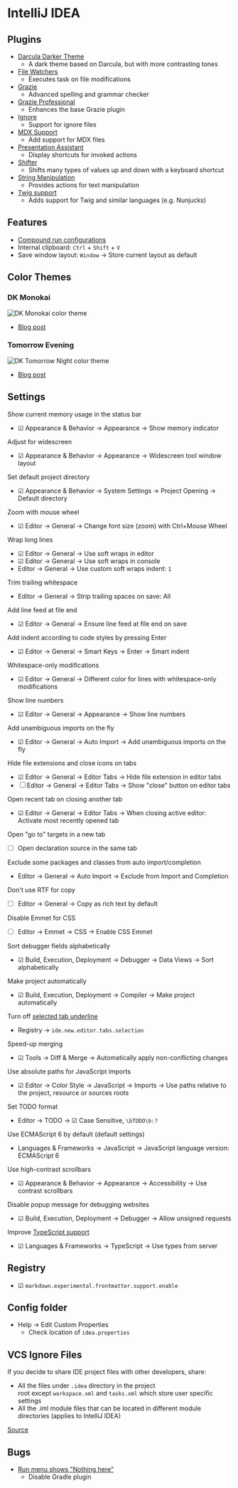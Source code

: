 # IntelliJ IDEA

## Plugins

- [Darcula Darker Theme](https://plugins.jetbrains.com/plugin/12692-darcula-darker-theme)
  - A dark theme based on Darcula, but with more contrasting tones
- [File Watchers](https://plugins.jetbrains.com/plugin/7177-file-watchers)
  - Executes task on file modifications
- [Grazie](https://plugins.jetbrains.com/plugin/12175-grazie/)
  - Advanced spelling and grammar checker
- [Grazie Professional](https://plugins.jetbrains.com/plugin/16136-grazie-professional)
  - Enhances the base Grazie plugin
- [Ignore](https://plugins.jetbrains.com/plugin/7495--ignore)
  - Support for ignore files
- [MDX Support](https://www.jetbrains.com/webstorm/guide/tips/mdx-plugin/)
  - Add support for MDX files
- [Presentation Assistant](https://plugins.jetbrains.com/plugin/7345-presentation-assistant)
  - Display shortcuts for invoked actions
- [Shifter](https://plugins.jetbrains.com/plugin/6149-shifter)
  - Shifts many types of values up and down with a keyboard shortcut
- [String Manipulation](https://plugins.jetbrains.com/plugin/2162-string-manipulation)
  - Provides actions for text manipulation
- [Twig support](https://plugins.jetbrains.com/plugin/7303-twig)
  - Adds support for Twig and similar languages (e.g. Nunjucks)

## Features

- [Compound run configurations](https://www.jetbrains.com/help/idea/creating-compound-run-debug-configuration.html#)
- Internal clipboard: `Ctrl` + `Shift` + `V`
- Save window layout: `Window` → Store current layout as default

## Color Themes

### DK Monokai

![DK Monokai color theme](config/colors/dk-monokai.png)

- [Blog post](https://darekkay.com/blog/monokai-theme-intellij/)

### Tomorrow Evening

![DK Tomorrow Night color theme](config/colors/tomorrow-evening.png)

- [Blog post](https://darekkay.com/blog/tomorrow-night-theme-intellij/)

## Settings

Show current memory usage in the status bar
  - ☑ Appearance & Behavior → Appearance → Show memory indicator

Adjust for widescreen
  - ☑ Appearance & Behavior → Appearance → Widescreen tool window layout

Set default project directory
  - ☑ Appearance & Behavior → System Settings → Project Opening → Default directory

Zoom with mouse wheel
  - ☑ Editor → General → Change font size (zoom) with Ctrl+Mouse Wheel

Wrap long lines
  - ☑ Editor → General → Use soft wraps in editor
  - ☑ Editor → General → Use soft wraps in console
  - Editor → General → Use custom soft wraps indent: `1`

Trim trailing whitespace
  - Editor → General → Strip trailing spaces on save: All

Add line feed at file end
  - ☑ Editor → General → Ensure line feed at file end on save

Add indent according to code styles by pressing Enter
  - ☑ Editor → General → Smart Keys → Enter → Smart indent

Whitespace-only modifications
  - ☑ Editor → General → Different color for lines with whitespace-only modifications

Show line numbers
  - ☑ Editor → General → Appearance → Show line numbers

Add unambiguous imports on the fly
  - ☑ Editor → General → Auto Import → Add unambiguous imports on the fly

Hide file extensions and close icons on tabs
  - ☑ Editor → General → Editor Tabs → Hide file extension in editor tabs
  - ☐ Editor → General → Editor Tabs → Show "close" button on editor tabs

Open recent tab on closing another tab
  - ☑ Editor → General → Editor Tabs → When closing active editor: Activate most recently opened tab

Open "go to" targets in a new tab
  - ☐ Open declaration source in the same tab

Exclude some packages and classes from auto import/completion
  - Editor → General → Auto Import → Exclude from Import and Completion

Don't use RTF for copy
  - ☐ Editor → General → Copy as rich text by default

Disable Emmet for CSS
  - ☐ Editor → Emmet → CSS → Enable CSS Emmet

Sort debugger fields alphabetically
  - ☑ Build, Execution, Deployment → Debugger → Data Views → Sort alphabetically

Make project automatically
  - ☑ Build, Execution, Deployment → Compiler → Make project automatically

Turn off [selected tab underline](https://youtrack.jetbrains.com/issue/IDEA-131683#comment=27-2112280)
  - Registry → `ide.new.editor.tabs.selection`

Speed-up merging
  - ☑ Tools → Diff & Merge → Automatically apply non-conflicting changes

Use absolute paths for JavaScript imports
  - ☑ Editor → Color Style → JavaScript → Imports → Use paths relative to the project, resource or sources roots

Set TODO format
  - Editor → TODO → ☑ Case Sensitive, `\bTODO\b:?`

Use ECMAScript 6 by default (default settings)
  - Languages & Frameworks → JavaScript → JavaScript language version: ECMAScript 6

Use high-contrast scrollbars
  - ☑ Appearance & Behavior → Appearance → Accessibility → Use contrast scrollbars

Disable popup message for debugging websites
  - ☑ Build, Execution, Deployment → Debugger → Allow unsigned requests

Improve [TypeScript support](https://blog.jetbrains.com/webstorm/2023/12/try-the-future-typescript-engine-with-the-webstorm-next-program/)
  - ☑ Languages & Frameworks → TypeScript → Use types from server

## Registry

- ☑ `markdown.experimental.frontmatter.support.enable`

## Config folder

- Help → Edit Custom Properties
  - Check location of `idea.properties`

## VCS Ignore Files

If you decide to share IDE project files with other developers, share:
 - All the files under `.idea` directory in the project root except `workspace.xml` and `tasks.xml` which store user specific settings
 - All the .iml module files that can be located in different module directories (applies to IntelliJ IDEA)

[Source](https://intellij-support.jetbrains.com/hc/en-us/articles/206544839)

## Bugs

- [Run menu shows "Nothing here"](https://youtrack.jetbrains.com/issue/IDEA-228180)
  - Disable Gradle plugin

